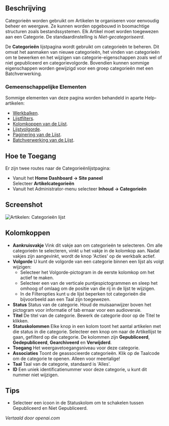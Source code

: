 <!-- Filename: Help4.x:Articles:_Categories  / Display title: Artikelen: Categorieën -->

## Beschrijving

Categorieën worden gebruikt om Artikelen te organiseren voor eenvoudig beheer en weergave. Ze kunnen worden opgebouwd in boomachtige structuren zoals bestandssystemen. Elk Artikel moet worden toegewezen aan een Categorie. De standaardinstelling is *Niet-gecategoriseerd*.

De **Categorieën** lijstpagina wordt gebruikt om categorieën te beheren. Dit omvat het aanmaken van nieuwe categorieën, het vinden van categorieën om te bewerken en het wijzigen van categorie-eigenschappen zoals wel of niet gepubliceerd en categorievolgorde. Bovendien kunnen sommige eigenschappen worden gewijzigd voor een groep categorieën met een Batchverwerking.

### Gemeenschappelijke Elementen

Sommige elementen van deze pagina worden behandeld in aparte Help-artikelen:

* [Werkbalken](jdocmanual?article=help/common-elements/toolbars).
* [Lijstfilters](jdocmanual?article=help/common-elements/list-filters).
* [Kolomkoppen van de Lijst](jdocmanual?article=help/common-elements/list-column-headers).
* [Lijstvolgorde](jdocmanual?article=help/common-elements/list-ordering).
* [Paginering van de Lijst](jdocmanual?article=help/common-elements/list-pagination).
* [Batchverwerking van de Lijst](jdocmanual?article=help/common-elements/list-batch-process).

## Hoe te Toegang

Er zijn twee routes naar de Categorieënlijstpagina:
* Vanuit het **Home Dashboard → Site paneel** Selecteer **Artikelcategorieën**
* Vanuit het Administrator-menu selecteer **Inhoud → Categorieën**

## Screenshot

![Artikelen: Categorieën lijst](../../../ptbr/images/articles/articles-categories-list.png)

## Kolomkoppen

- **Aankruisvakje** Vink dit vakje aan om categorieën te selecteren. Om alle categorieën te selecteren, vinkt u het vakje in de kolomkop aan. Nadat vakjes zijn aangevinkt, wordt de knop 'Acties' op de werkbalk actief.
- **Volgorde** U kunt de volgorde van een categorie binnen een lijst als volgt wijzigen:
  - Selecteer het Volgorde-pictogram <i class="fa-solid fa-sort"></i> in de eerste kolomkop om het actief te maken.
  - Selecteer een van de verticale puntjespictogrammen <span class="icon-ellipsis-v"></span> en sleep het omhoog of omlaag om de positie van die rij in de lijst te wijzigen.
  - In de Filteropties kunt u de lijst beperken tot categorieën die bijvoorbeeld aan een Taal zijn toegewezen.
- **Status** Status van de categorie. Houd de muisaanwijzer boven het pictogram voor informatie of tab ernaar voor een audioversie.
- **Titel** De titel van de categorie. Bewerk de categorie door op de Titel te klikken.
- **Statuskolommen** Elke knop in een kolom toont het aantal artikelen met die status in die categorie. Selecteer een knop om naar de Artikellijst te gaan, gefilterd op die categorie. De kolommen zijn **Gepubliceerd**, **Gedepubliceerd**, **Gearchiveerd** en **Verwijderd**.
- **Toegang** Het weergavetoegangsniveau voor deze categorie.
- **Associaties** Toont de geassocieerde categorieën. Klik op de Taalcode om de categorie te openen. Alleen voor meertalige!
- **Taal** Taal van de categorie, standaard is 'Alles'.
- **ID** Een uniek identificatienummer voor deze categorie, u kunt dit nummer niet wijzigen.

## Tips

- Selecteer een icoon in de Statuskolom om te schakelen tussen Gepubliceerd en
  Niet Gepubliceerd.

*Vertaald door openai.com*

